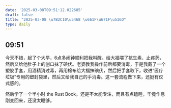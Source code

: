 ```yaml
---
date: '2025-03-08T09:51:12.022685'
draft: false
title: "2025-03-08 \u7B2C10\u5468 \u661F\u671F\u516D"
type: daily
---
```


## 09:51

今天不错，起了个大早，6点多闹钟顺利把我叫醒。给大福喂了抗生素、止疼药，然后又给他肚子上的创口抹了碘伏。老婆教我操作前后都要消毒，于是我戴了一个塑胶手套，用酒精消过毒，再用棉布给大福抹碘伏，然后把手套取下，收进“医疗垃圾”专用的塑封袋里，然后又给我自己的手消毒。这一套流程做下来，还挺有仪式感的。


然后学了一个半小时 the Rust Book。还是不太能专注，而且有点瞌睡，毕竟作息刚变回来，还没太睡够。

